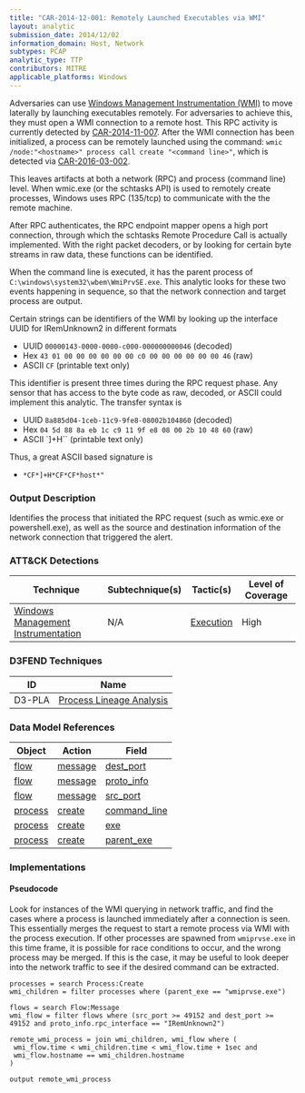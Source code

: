 ```yaml
---
title: "CAR-2014-12-001: Remotely Launched Executables via WMI"
layout: analytic
submission_date: 2014/12/02
information_domain: Host, Network
subtypes: PCAP
analytic_type: TTP
contributors: MITRE
applicable_platforms: Windows
---
```



Adversaries can use [Windows Management Instrumentation (WMI)](https://attack.mitre.org/techniques/T1047) to move laterally by launching executables remotely. For adversaries to achieve this, they must open a WMI connection to a remote host. This RPC activity is currently detected by [CAR-2014-11-007](../CAR-2014-11-007). After the WMI connection has been initialized, a process can be remotely launched using the command: `wmic /node:"<hostname>" process call create "<command line>"`, which is detected via [CAR-2016-03-002](../CAR-2016-03-002).

This leaves artifacts at both a network (RPC) and process (command line) level. When wmic.exe (or the schtasks API) is used to remotely create processes, Windows uses RPC (135/tcp) to communicate with the the remote machine.

After RPC authenticates, the RPC endpoint mapper opens a high port connection, through which the schtasks Remote Procedure Call is actually implemented. With the right packet decoders, or by looking for certain byte streams in raw data, these functions can be identified.

When the command line is executed, it has the parent process of `C:\windows\system32\wbem\WmiPrvSE.exe`. This analytic looks for these two events happening in sequence, so that the network connection and target process are output.

Certain strings can be identifiers of the WMI by looking up the interface UUID for IRemUnknown2 in different formats

-   UUID `00000143-0000-0000-c000-000000000046` (decoded)
-   Hex `43 01 00 00 00 00 00 00 c0 00 00 00 00 00 00 46` (raw)
-   ASCII `CF` (printable text only)

This identifier is present three times during the RPC request phase. Any sensor that has access to the byte code as raw, decoded, or ASCII could implement this analytic.
The transfer syntax is 

-   UUID `8a885d04-1ceb-11c9-9fe8-08002b104860` (decoded)
-   Hex `04 5d 88 8a eb 1c c9 11 9f e8 08 00 2b 10 48 60` (raw)
-   ASCII \`]+H\`\` (printable text only)

Thus, a great ASCII based signature is

-   `*CF*]+H*CF*CF*host*"`

### Output Description

Identifies the process that initiated the RPC request (such as wmic.exe or powershell.exe), as well as the source and destination information of the network connection that triggered the alert.


### ATT&CK Detections

|Technique|Subtechnique(s)|Tactic(s)|Level of Coverage|
|---|---|---|---|
|[Windows Management Instrumentation](https://attack.mitre.org/techniques/T1047/)|N/A|[Execution](https://attack.mitre.org/tactics/TA0002/)|High|


### D3FEND Techniques

|ID|Name|
|---|---| 
|D3-PLA | [Process Lineage Analysis](https://d3fend.mitre.org/technique/d3f:ProcessLineageAnalysis)| 



### Data Model References

|Object|Action|Field|
|---|---|---|
|[flow](/data_model/flow) | [message](/data_model/flow#message) | [dest_port](/data_model/flow#dest_port) |
|[flow](/data_model/flow) | [message](/data_model/flow#message) | [proto_info](/data_model/flow#proto_info) |
|[flow](/data_model/flow) | [message](/data_model/flow#message) | [src_port](/data_model/flow#src_port) |
|[process](/data_model/process) | [create](/data_model/process#create) | [command_line](/data_model/process#command_line) |
|[process](/data_model/process) | [create](/data_model/process#create) | [exe](/data_model/process#exe) |
|[process](/data_model/process) | [create](/data_model/process#create) | [parent_exe](/data_model/process#parent_exe) |



### Implementations

#### Pseudocode

Look for instances of the WMI querying in network traffic, and find the cases where a process is launched immediately after a connection is seen. This essentially merges the request to start a remote process via WMI with the process execution. If other processes are spawned from `wmiprvse.exe` in this time frame, it is possible for race conditions to occur, and the wrong process may be merged. If this is the case, it may be useful to look deeper into the network traffic to see if the desired command can be extracted.


```
processes = search Process:Create
wmi_children = filter processes where (parent_exe == "wmiprvse.exe")

flows = search Flow:Message
wmi_flow = filter flows where (src_port >= 49152 and dest_port >= 49152 and proto_info.rpc_interface == "IRemUnknown2")

remote_wmi_process = join wmi_children, wmi_flow where (
 wmi_flow.time < wmi_children.time < wmi_flow.time + 1sec and 
 wmi_flow.hostname == wmi_children.hostname 
)

output remote_wmi_process
```




